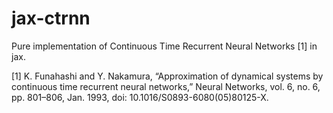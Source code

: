 # jax-ctrnn

Pure implementation of Continuous Time Recurrent Neural Networks [1] in jax.

[1] K. Funahashi and Y. Nakamura, “Approximation of dynamical systems by continuous time recurrent neural networks,” Neural Networks, vol. 6, no. 6, pp. 801–806, Jan. 1993, doi: 10.1016/S0893-6080(05)80125-X.
